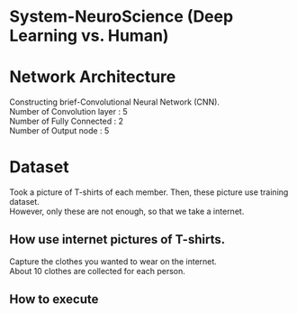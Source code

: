 # System-NeuroScience (Deep Learning vs. Human)
# Network Architecture
Constructing brief-Convolutional Neural Network (CNN).<br>
Number of Convolution layer : 5<br>
Number of Fully Connected   : 2<br>
Number of Output node       : 5<br>


# Dataset
Took a picture of T-shirts of each member.  Then, these picture use training dataset.<br>
However, only these are not enough, so that we take a internet.
## How use internet pictures of T-shirts.
Capture the clothes you wanted to wear on the internet.<br>
About 10 clothes are collected for each person.

## How to execute
```
```
